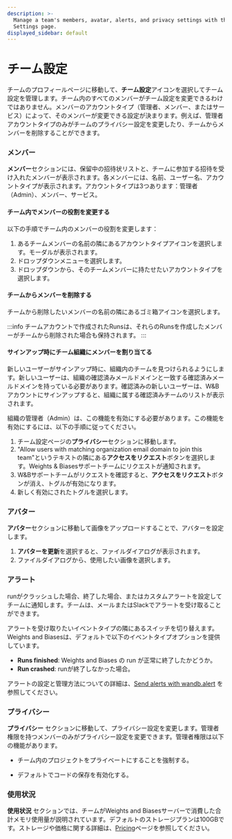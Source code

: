 ```yaml
---
description: >-
  Manage a team's members, avatar, alerts, and privacy settings with the Team
  Settings page.
displayed_sidebar: default
---
```


# チーム設定

チームのプロフィールページに移動して、**チーム設定**アイコンを選択してチーム設定を管理します。チーム内のすべてのメンバーがチーム設定を変更できるわけではありません。メンバーのアカウントタイプ（管理者、メンバー、またはサービス）によって、そのメンバーが変更できる設定が決まります。例えば、管理者アカウントタイプのみがチームのプライバシー設定を変更したり、チームからメンバーを削除することができます。

### メンバー

**メンバー**セクションには、保留中の招待状リストと、チームに参加する招待を受け入れたメンバーが表示されます。各メンバーには、名前、ユーザー名、アカウントタイプが表示されます。アカウントタイプは3つあります：管理者（Admin）、メンバー、サービス。

#### チーム内でメンバーの役割を変更する

以下の手順でチーム内のメンバーの役割を変更します：

1. あるチームメンバーの名前の隣にあるアカウントタイプアイコンを選択します。モーダルが表示されます。
2. ドロップダウンメニューを選択します。
3. ドロップダウンから、そのチームメンバーに持たせたいアカウントタイプを選択します。

#### チームからメンバーを削除する

チームから削除したいメンバーの名前の隣にあるゴミ箱アイコンを選択します。

:::info
チームアカウントで作成されたRunsは、それらのRunsを作成したメンバーがチームから削除された場合も保持されます。
:::
#### サインアップ時にチーム組織にメンバーを割り当てる

新しいユーザーがサインアップ時に、組織内のチームを見つけられるようにします。新しいユーザーは、組織の確認済みメールドメインと一致する確認済みメールドメインを持っている必要があります。確認済みの新しいユーザーは、W&Bアカウントにサインアップすると、組織に属する確認済みチームのリストが表示されます。

組織の管理者（Admin）は、この機能を有効にする必要があります。この機能を有効にするには、以下の手順に従ってください。

1. チーム設定ページの**プライバシー**セクションに移動します。
2. "Allow users with matching organization email domain to join this team"というテキストの隣にある**アクセスをリクエスト**ボタンを選択します。Weights & Biasesサポートチームにリクエストが通知されます。
3. W&Bサポートチームがリクエストを確認すると、**アクセスをリクエスト**ボタンが消え、トグルが有効になります。
4. 新しく有効にされたトグルを選択します。

### アバター

**アバター**セクションに移動して画像をアップロードすることで、アバターを設定します。

1. **アバターを更新**を選択すると、ファイルダイアログが表示されます。
2. ファイルダイアログから、使用したい画像を選択します。

### アラート

runがクラッシュした場合、終了した場合、またはカスタムアラートを設定してチームに通知します。チームは、メールまたはSlackでアラートを受け取ることができます。

アラートを受け取りたいイベントタイプの隣にあるスイッチを切り替えます。Weights and Biasesは、デフォルトで以下のイベントタイプオプションを提供しています。

* **Runs finished**: Weights and Biases の run が正常に終了したかどうか。
* **Run crashed**: runが終了しなかった場合。

アラートの設定と管理方法についての詳細は、[Send alerts with wandb.alert](../../runs/alert.md) を参照してください。

### プライバシー
**プライバシー** セクションに移動して、プライバシー設定を変更します。管理者権限を持つメンバーのみがプライバシー設定を変更できます。管理者権限は以下の機能があります。



* チーム内のプロジェクトをプライベートにすることを強制する。

* デフォルトでコードの保存を有効化する。



### 使用状況



**使用状況** セクションでは、チームがWeights and Biasesサーバーで消費した合計メモリ使用量が説明されています。デフォルトのストレージプランは100GBです。ストレージや価格に関する詳細は、[Pricing](https://wandb.ai/site/pricing)ページを参照してください。